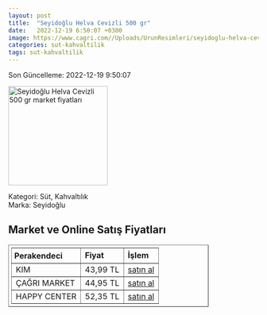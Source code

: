 ```yaml
---
layout: post
title:  "Seyidoğlu Helva Cevizli 500 gr"
date:   2022-12-19 6:50:07 +0300
image: https://www.cagri.com//Uploads/UrunResimleri/seyidoglu-helva-cevizli-500-gr-7a3a-5.jpg
categories: sut-kahvaltilik
tags: sut-kahvaltilik
---
```


Son Güncelleme: 2022-12-19 9:50:07

<img src="https://www.cagri.com//Uploads/UrunResimleri/seyidoglu-helva-cevizli-500-gr-7a3a-5.jpg" width="200" alt="Seyidoğlu Helva Cevizli 500 gr market fiyatları" />

Kategori: Süt, Kahvaltılık
<br />
Marka: Seyidoğlu

<h2>Market ve Online Satış Fiyatları</h2>

<table border="1" style="padding: 5px;width:80%;">
  <tr>
    <td style="padding: 5px;"><strong>Perakendeci</strong></td>
    <td><strong>Fiyat</strong></td>
    <td><strong>İşlem</strong></td>
  </tr>
  <tr>
              <td title="Kim">KIM</td>
              <td>43,99 TL</td>
              <td><a title="Kim" target="_blank" href="https://www.kimgeldi.com/seyidoglu-500-gr-cevizli-yaz-helvasi">satın al</a></td>
            </tr><tr>
              <td title="Çağrı Market">ÇAĞRI MARKET</td>
              <td>44,95 TL</td>
              <td><a title="Çağrı Market" target="_blank" href="https://www.cagri.com/seyidoglu-helva-cevizli-500-gr-18651">satın al</a></td>
            </tr><tr>
              <td title="Happy Center">HAPPY CENTER</td>
              <td>52,35 TL</td>
              <td><a title="Happy Center" target="_blank" href="https://www.happycenter.com.tr/Seyidoglu_500_Gr_Cevizli_Yaz_Helva_Paket">satın al</a></td>
            </tr>
</table>
